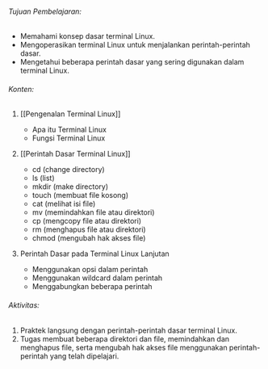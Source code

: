 ###### Tujuan Pembelajaran:
-   Memahami konsep dasar terminal Linux.
-   Mengoperasikan terminal Linux untuk menjalankan perintah-perintah dasar.
-   Mengetahui beberapa perintah dasar yang sering digunakan dalam terminal Linux.


###### Konten:
1.  [[Pengenalan Terminal Linux]]
	-   Apa itu Terminal Linux
	-   Fungsi Terminal Linux

2.  [[Perintah Dasar Terminal Linux]]
	-   cd (change directory)
	-   ls (list)
	-   mkdir (make directory)
	-   touch (membuat file kosong)
	-   cat (melihat isi file)
	-   mv (memindahkan file atau direktori)
	-   cp (mengcopy file atau direktori)
	-   rm (menghapus file atau direktori)
	-   chmod (mengubah hak akses file)

3.  Perintah Dasar pada Terminal Linux Lanjutan
	-   Menggunakan opsi dalam perintah
	-   Menggunakan wildcard dalam perintah
	-   Menggabungkan beberapa perintah

###### Aktivitas:

1.  Praktek langsung dengan perintah-perintah dasar terminal Linux.
2.  Tugas membuat beberapa direktori dan file, memindahkan dan menghapus file, serta mengubah hak akses file menggunakan perintah-perintah yang telah dipelajari.